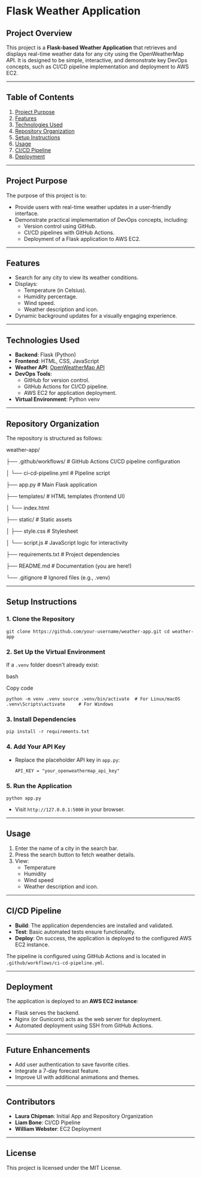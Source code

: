 **Flask Weather Application**
=============================

**Project Overview**
--------------------

This project is a **Flask-based Weather Application** that retrieves and displays real-time weather data for any city using the OpenWeatherMap API. It is designed to be simple, interactive, and demonstrate key DevOps concepts, such as CI/CD pipeline implementation and deployment to AWS EC2.

* * * * *

**Table of Contents**
---------------------

1.  [Project Purpose](#project-purpose)
2.  [Features](#features)
3.  [Technologies Used](#technologies-used)
4.  [Repository Organization](#repository-organization)
5.  [Setup Instructions](#setup-instructions)
6.  [Usage](#usage)
7.  [CI/CD Pipeline](#cicd-pipeline)
8.  [Deployment](#deployment)


* * * * *

**Project Purpose**
-------------------

The purpose of this project is to:

-   Provide users with real-time weather updates in a user-friendly interface.
-   Demonstrate practical implementation of DevOps concepts, including:
    -   Version control using GitHub.
    -   CI/CD pipelines with GitHub Actions.
    -   Deployment of a Flask application to AWS EC2.

* * * * *

**Features**
------------

-   Search for any city to view its weather conditions.
-   Displays:
    -   Temperature (in Celsius).
    -   Humidity percentage.
    -   Wind speed.
    -   Weather description and icon.
-   Dynamic background updates for a visually engaging experience.

* * * * *

**Technologies Used**
---------------------

-   **Backend**: Flask (Python)
-   **Frontend**: HTML, CSS, JavaScript
-   **Weather API**: [OpenWeatherMap API](https://openweathermap.org/)
-   **DevOps Tools**:
    -   GitHub for version control.
    -   GitHub Actions for CI/CD pipeline.
    -   AWS EC2 for application deployment.
-   **Virtual Environment**: Python venv

* * * * *

**Repository Organization**
---------------------------

The repository is structured as follows:


weather-app/

├── .github/workflows/     # GitHub Actions CI/CD pipeline configuration

│   └── ci-cd-pipeline.yml # Pipeline script

├── app.py                 # Main Flask application

├── templates/             # HTML templates (frontend UI)

│   └── index.html

├── static/                # Static assets

│   ├── style.css          # Stylesheet

│   └── script.js          # JavaScript logic for interactivity

├── requirements.txt       # Project dependencies

├── README.md              # Documentation (you are here!)

└── .gitignore             # Ignored files (e.g., .venv)

* * * * *

**Setup Instructions**
----------------------

### 1\. **Clone the Repository**


`git clone https://github.com/your-username/weather-app.git
cd weather-app`

### 2\. **Set Up the Virtual Environment**

If a `.venv` folder doesn't already exist:

bash

Copy code

`python -m venv .venv
source .venv/bin/activate  # For Linux/macOS
.venv\Scripts\activate     # For Windows`

### 3\. **Install Dependencies**



`pip install -r requirements.txt`

### 4\. **Add Your API Key**

-   Replace the placeholder API key in `app.py`:


    `API_KEY = "your_openweathermap_api_key"`

### 5\. **Run the Application**


`python app.py`

-   Visit `http://127.0.0.1:5000` in your browser.

* * * * *

**Usage**
---------

1.  Enter the name of a city in the search bar.
2.  Press the search button to fetch weather details.
3.  View:
    -   Temperature
    -   Humidity
    -   Wind speed
    -   Weather description and icon.

* * * * *

**CI/CD Pipeline**
------------------

-   **Build**: The application dependencies are installed and validated.
-   **Test**: Basic automated tests ensure functionality.
-   **Deploy**: On success, the application is deployed to the configured AWS EC2 instance.

The pipeline is configured using GitHub Actions and is located in `.github/workflows/ci-cd-pipeline.yml`.

* * * * *

**Deployment**
--------------

The application is deployed to an **AWS EC2 instance**:

-   Flask serves the backend.
-   Nginx (or Gunicorn) acts as the web server for deployment.
-   Automated deployment using SSH from GitHub Actions.

* * * * *


**Future Enhancements**
-----------------------

-   Add user authentication to save favorite cities.
-   Integrate a 7-day forecast feature.
-   Improve UI with additional animations and themes.

* * * * *

**Contributors**
----------------

-   **Laura Chipman**: Initial App and Repository Organization
-   **Liam Bone**: CI/CD Pipeline
-   **William Webster**: EC2 Deployment


* * * * *

**License**
-----------

This project is licensed under the MIT License.
